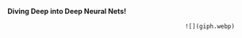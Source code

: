 

**Diving Deep into Deep Neural Nets!**                                    

                                                      ![](giph.webp) 

